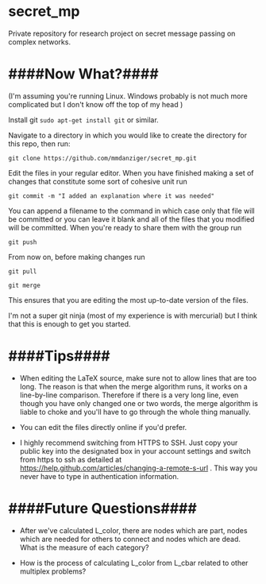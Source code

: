 secret_mp
=========

Private repository for research project on secret message passing on complex networks.


####Now What?####
=================
(I'm assuming you're running Linux.  Windows probably is not much more complicated but I don't know off the top of my head )

Install git `sudo apt-get install git` or similar.

Navigate to a directory in which you would like to create the directory for this repo, then run:

`git clone https://github.com/mmdanziger/secret_mp.git`

Edit the files in your regular editor.  When you have finished making a set of changes that constitute some sort of cohesive unit run

`git commit -m "I added an explanation where it was needed"`
 
You can append a filename to the command in which case only that file will be committed or you can leave it blank and all of the files that you modified will be committed.   When you're ready to share them with the group run

`git push` 

From now on, before making changes run 

`git pull`

`git merge`

This ensures that you are editing the most up-to-date version of the files.

I'm not a super git ninja (most of my experience is with mercurial) but I think that this is enough to get you started.

####Tips####
============

* When editing the LaTeX source, make sure not to allow lines that are too long.  The reason is that when the merge algorithm runs, it works on a line-by-line comparison.  Therefore if there is a very long line, even though you have only changed one or two words, the merge algorithm is liable to choke and you'll have to go through the whole thing manually.

* You can edit the files directly online if you'd prefer.
* I highly recommend switching from HTTPS to SSH.  Just copy your public key into the designated box in your account settings and switch from https to ssh as detailed at https://help.github.com/articles/changing-a-remote-s-url . This way you never have to type in authentication information.

####Future Questions####
========================

* After we've calculated L_color, there are nodes which are part, nodes which are needed for others to connect and nodes which are dead.  
What is the measure of each category?

* How is the process of calculating L_color from L_cbar related to other multiplex problems?
